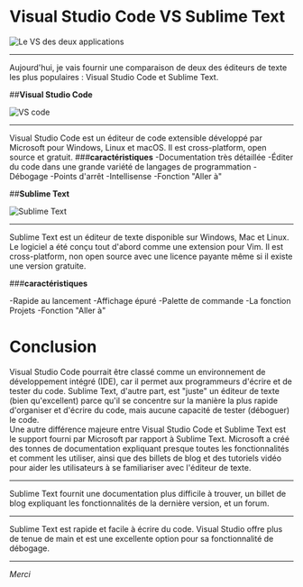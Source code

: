 # **Visual Studio Code VS Sublime Text**

![Le VS des deux applications](https://i.ytimg.com/vi/_nu2_Rb6Wd8/maxresdefault.jpg)
****
Aujourd'hui, je vais fournir une comparaison de deux des éditeurs de texte les plus populaires :
Visual Studio Code et Sublime Text.

##**Visual Studio Code**

![VS code](https://code.visualstudio.com/opengraphimg/opengraph-home.png)
****
Visual Studio Code est un éditeur de code extensible développé par Microsoft pour Windows,
Linux et macOS.
Il est cross-platform, open source et gratuit.
###**caractéristiques**
-Documentation très détaillée
-Éditer du code dans une grande variété de langages de programmation
-Débogage
-Points d'arrêt
-Intellisense
-Fonction "Aller à"

##**Sublime Text**

![Sublime Text](https://docs.platformio.org/en/latest/_images/ide-sublimetext-demo.png)
****
Sublime Text est un éditeur de texte disponible sur Windows, Mac et Linux. Le logiciel a été
conçu tout d'abord comme une extension pour Vim.
Il est cross-platform, non open source avec une licence payante même si il existe une version
gratuite.

###**caractéristiques**

-Rapide au lancement
-Affichage épuré
-Palette de commande
-La fonction Projets
-Fonction "Aller à"

# Conclusion

Visual Studio Code pourrait être classé comme un environnement de développement intégré
(IDE), car il permet aux programmeurs d'écrire et de tester du code. Sublime Text, d'autre part,
est "juste" un éditeur de texte (bien qu'excellent) parce qu'il se concentre sur la manière la plus
rapide d'organiser et d'écrire du code, mais aucune capacité de tester (déboguer) le code.
<br>
Une autre différence majeure entre Visual Studio Code et Sublime Text est le support fourni par
Microsoft par rapport à Sublime Text. Microsoft a créé des tonnes de documentation expliquant
presque toutes les fonctionnalités et comment les utiliser, ainsi que des billets de blog et des
tutoriels vidéo pour aider les utilisateurs à se familiariser avec l'éditeur de texte.
****
Sublime Text fournit une documentation plus difficile à trouver, un billet de blog expliquant les
fonctionnalités de la dernière version, et un forum.
****
Sublime Text est rapide et facile à écrire du code. Visual Studio offre plus de tenue de main et
est une excellente option pour sa fonctionnalité de débogage.

****
_Merci_
